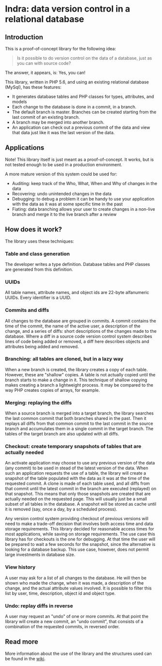 # Indra: data version control in a relational database

## Introduction

This is a proof-of-concept library for the following idea:

> Is it possible to do version control on the data of a database, just as you can with source code?

The answer, it appears, is: Yes, you can!

This library, written in PHP 5.6, and using an existing relational database (MySql), has these features:

 * It generates database tables and PHP classes for types, attributes, and models
 * Each change to the database is done in a commit, in a branch.
 * The default branch is master. Branches can be created starting from the last commit of an existing branch. 
 * A branch may be merged into another branch.
 * An application can check out a previous commit of the data and view that data just like it was the last version of the data.

## Applications

Note! This library itself is just meant as a proof-of-concept. It works, but is not tested enough to be used in a production environment.
 
A more mature version of this system could be used for:
 
 * Auditing: keep track of the Who, What, When and Why of changes in the data
 * Recovering: undo unintended changes in the data
 * Debugging: to debug a problem it can be handy to use your application with the data as it was at some specific time in the past
 * Fiating: data branching allows your user to create changes in a non-live branch and merge it to the live branch after a review  
 
## How does it work?

The library uses these techniques: 

### Table and class generation

The developer writes a type definition. Database tables and PHP classes are generated from this definition.

### UUIDs

All table names, attribute names, and object ids are 22-byte alfanumeric UUIDs. Every identifier is a UUID.

### Commits and diffs

All changes to the database are grouped in commits. A commit contains the time of the commit, the name of the active user, a description of the change, 
and a series of diffs: short descriptions of the changes made to the database. Where a diff in a source code version control system describes lines of code being added or removed,
a diff here describes objects and attributes being added and removed.

### Branching: all tables are cloned, but in a lazy way 

When a new branch is created, the library creates a copy of each table. However, these are "shallow" copies. A table is not actually copied until the branch starts to make a change in it.
  This technique of shallow copying makes creating a branch a lightweight process. It may be compared to the way PHP creates copies of arrays, for example.

### Merging: replaying the diffs

When a source branch is merged into a target branch, the library searches the last common commit that both branches shared in the past.
 Then it replays all diffs from that common commit to the last commit in the source branch and accumulates them in a single commit in the target branch.
 The tables of the target branch are also updated with all diffs.
 
### Checkout: create temporary snapshots of tables that are actually needed

An activate application may choose to use any previous version of the data (any commit) to be used in stead of the latest version of the data.
 When such an application requests the use of a table, the library will create a snapshot of the table populated with the data as it was at the time of the requested commit.
 A clone is made of each table used, and all diffs from that commit until the latest commit in the branch are executed (replayed) on that snapshot.
 This means that only those snapshots are created that are actually needed on the requested page. This will usually just be a small subset of all tables in the database.
 A snapshot will be stored as cache until it is removed (say, once a day, by a scheduled process).

Any version control system providing checkout of previous versions will need to make a trade-off decision that involves both access time and data storage requirements. 
This library decided for reasonable access times for most applications, while saving on storage requirements. The use case this library has for checkouts is the one for debugging.
 At that time the user will be prepared to wait a few seconds for the snapshot, since the alternative is looking for a database backup.
 This use case, however, does not permit large investments in database size. 
  
### View history

A user may ask for a list of all changes to the database. He will then be shown who made the change, when it was made, a description of the change, and the actual attribute values involved.
 It is possible to filter this list by user, time, description, object id and object type.

### Undo: replay diffs in reverse
  
A user may request an "undo" of one or more commits. At that point the library will create a new commit, an "undo commit", that consists of a combination of the requested commits, 
in reversed order.
  
## Read more

More information about the use of the library and the structures used can be found in the [wiki](https://github.com/garfix/indra/wiki).